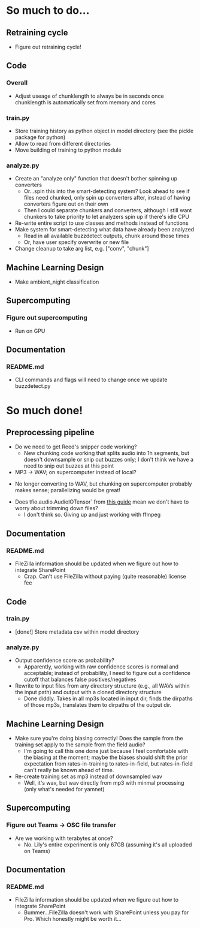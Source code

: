 # So much to do...
## Retraining cycle
* Figure out retraining cycle!

## Code
### Overall
* Adjust useage of chunklength to always be in seconds once chunklength is automatically set from memory and cores

### train.py
* Store training history as python object in model directory (see the pickle package for python)
* Allow to read from different directories
* Move building of training to python module

### analyze.py
* Create an "analyze only" function that doesn't bother spinning up converters
     - Or...spin this into the smart-detecting system? Look ahead to see if files need chunked, only spin up converters after, instead of having converters figure out on their own
     - Then I could separate chunkers and converters, although I still want chunkers to take priority to let analyzers spin up if there's idle CPU
* Re-write entire script to use classes and methods instead of functions
* Make system for smart-detecting what data have already been analyzed
    - Read in all available buzzdetect outputs, chunk around those times
    - Or, have user specify overwrite or new file
* Change cleanup to take arg list, e.g. ["conv", "chunk"]

## Machine Learning Design
* Make ambient_night classification

## Supercomputing
### Figure out supercomputing
* Run on GPU

## Documentation
### README.md
* CLI commands and flags will need to change once we update buzzdetect.py

# So much done!
## Preprocessing pipeline
* Do we need to get Reed's snipper code working?
  - New chunking code working that splits audio into 1h segments, but doesn't downsample or snip out buzzes only; I don't think we have a need to snip out buzzes at this point
*  MP3 → WAV; on supercomputer instead of local?
  -  No longer converting to WAV, but chunking on supercomputer probably makes sense; parallelizing would be great!
* Does tfio.audio.AudioIOTensor` from [this guide](https://www.tensorflow.org/io/tutorials/audio) mean we don't have to worry about trimming down files?
  - I don't think so. Giving up and just working with ffmpeg
 
## Documentation
### README.md
* FileZilla information should be updated when we figure out how to integrate SharePoint
    - Crap. Can't use FileZilla without paying (quite reasonable) license fee


## Code
### train.py
* [done!] Store metadata csv within model directory

### analyze.py
* Output confidence score as probability?
    - Apparently, working with raw confidence scores is normal and acceptable; instead of probability, I need to figure out a confidence cutoff that balances false positives/negatives
* Rewrite to input files from any directory structure (e.g., all WAVs within the input path) and output with a cloned directory structure
    - Done diddly. Takes in all mp3s located in input dir, finds the dirpaths of those mp3s, translates them to dirpaths of the output dir.
 
## Machine Learning Design
* Make sure you're doing biasing correctly! Does the sample from the training set apply to the sample from the field audio?
    - I'm going to call this one done just because I feel comfortable with the biasing at the moment; maybe the biases should shift the prior expectation from rates-in-training to rates-in-field, but rates-in-field can't really be known ahead of time.
* Re-create training set as mp3 instead of downsampled wav
    - Well, it's wav, but wav directly from mp3 with minmal processing (only what's needed for yamnet)
 
## Supercomputing
### Figure out Teams → OSC file transfer
* Are we working with terabytes at once?
  - No. Lily's entire experiment is only 67GB (assuming it's all uploaded on Teams)
 
## Documentation
### README.md
* FileZilla information should be updated when we figure out how to integrate SharePoint
    - Bummer...FileZilla doesn't work with SharePoint unless you pay for Pro. Which honestly might be worth it...
